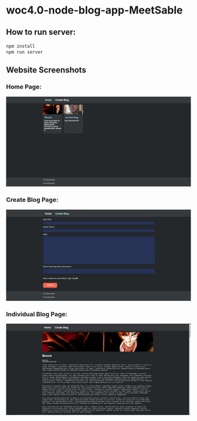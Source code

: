# woc4.0-node-blog-app-MeetSable
 
## How to run server:
```
npm install
npm run server
```

## Website Screenshots
### Home Page:
![Home Page](https://github.com/MeetSable/woc4.0-node-blog-app-MeetSable/blob/ec5f068c2b2c9441f40c482158cbbc1b941f2682/readme_img/home_page.png)
### Create Blog Page:
![Create Blog](https://github.com/MeetSable/woc4.0-node-blog-app-MeetSable/blob/ec5f068c2b2c9441f40c482158cbbc1b941f2682/readme_img/create_blog_page.png)
### Individual Blog Page:
![Blog View](https://github.com/MeetSable/woc4.0-node-blog-app-MeetSable/blob/ec5f068c2b2c9441f40c482158cbbc1b941f2682/readme_img/blog_view.png)
